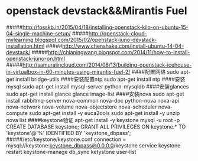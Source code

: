 # openstack devstack&&Mirantis Fuel
#####http://fosskb.in/2015/04/18/installing-openstack-kilo-on-ubuntu-15-04-single-machine-setup/
#####http://openstack-cloud-mylearning.blogspot.com/2015/02/openstack-juno-devstack-installation.html
#####http://www.chenshake.com/install-ubuntu-14-04-devstack/
#####http://chianingwang.blogspot.com/2014/11/how-to-install-openstack-juno-on.html
#####http://samuraiincloud.com/2014/08/13/building-openstack-icehouse-in-virtualbox-in-60-minutes-using-mirantis-fuel-2/
####配置网络
    sudo apt-get install bridge-utils
####安装配置ntp
    sudo apt-get install ntp
####安装mysql
    sudo apt-get install mysql-server python-mysqldb
####安装glances
    sudo apt-get install glance
    glance image-list
####安装nova
    sudo apt-get install rabbitmq-server nova-common nova-doc python-nova nova-api nova-network nova-volume nova-objectstore nova-scheduler nova-compute
    sudo apt-get install -y euca2ools
    sudo apt-get install -y unzip
    nova list
####keystone验证
    apt-get install -y keystone
    mysql -u root -p
    CREATE DATABASE keystone;
    GRANT ALL PRIVILEGES ON keystone.* TO 'keystone'@'%' IDENTIFIED BY 'keystone_dbpass';
#####/etc/keystone/keystone.conf
    connection = mysql://keystone:keystone_dbpass@0.0.0.0/keystone
    service keystone restart
    keystone-manage db_sync
    ketystone user-list
